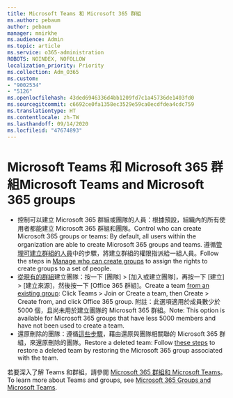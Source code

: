 ```yaml
---
title: Microsoft Teams 和 Microsoft 365 群組
ms.author: pebaum
author: pebaum
manager: mnirkhe
ms.audience: Admin
ms.topic: article
ms.service: o365-administration
ROBOTS: NOINDEX, NOFOLLOW
localization_priority: Priority
ms.collection: Adm_O365
ms.custom:
- "9002534"
- "5126"
ms.openlocfilehash: 43ded6946336d4bb1209fd7c1a45736de1403fd0
ms.sourcegitcommit: c6692ce0fa1358ec3529e59ca0ecdfdea4cdc759
ms.translationtype: HT
ms.contentlocale: zh-TW
ms.lasthandoff: 09/14/2020
ms.locfileid: "47674893"
---
```

# <a name="microsoft-teams-and-microsoft-365-groups"></a><span data-ttu-id="dc73e-102">Microsoft Teams 和 Microsoft 365 群組</span><span class="sxs-lookup"><span data-stu-id="dc73e-102">Microsoft Teams and Microsoft 365 groups</span></span>

- <span data-ttu-id="dc73e-103">控制可以建立 Microsoft 365 群組或團隊的人員：根據預設，組織內的所有使用者都能建立 Microsoft 365 群組和團隊。</span><span class="sxs-lookup"><span data-stu-id="dc73e-103">Control who can create Microsoft 365 groups or teams: By default, all users within the organization are able to create Microsoft 365 groups and teams.</span></span> <span data-ttu-id="dc73e-104">遵循[管理可建立群組的人員](https://support.office.com/article/4c46c8cb-17d0-44b5-9776-005fced8e618)中的步驟，將建立群組的權限指派給一組人員。</span><span class="sxs-lookup"><span data-stu-id="dc73e-104">Follow the steps in [Manage who can create groups](https://support.office.com/article/4c46c8cb-17d0-44b5-9776-005fced8e618) to assign the rights to create groups to a set of people.</span></span>
- <span data-ttu-id="dc73e-105">[從現有的群組](https://support.microsoft.com/office/24ec428e-40d7-4a1a-ab87-29be7d145865)建立團隊：按一下 [團隊] > [加入或建立團隊]，再按一下 [建立] > [建立來源]，然後按一下 [Office 365 群組]。</span><span class="sxs-lookup"><span data-stu-id="dc73e-105">Create a team  [from an existing group](https://support.microsoft.com/office/24ec428e-40d7-4a1a-ab87-29be7d145865): Click Teams > Join or Create a team, then Create > Create from, and click Office 365 group.</span></span> <span data-ttu-id="dc73e-106">附註：此選項適用於成員數少於 5000 個，且尚未用於建立團隊的 Microsoft 365 群組。</span><span class="sxs-lookup"><span data-stu-id="dc73e-106">Note: This option is available for Microsoft 365 groups that have less 5000 members and have not been used to create a team.</span></span>
- <span data-ttu-id="dc73e-107">還原刪除的團隊：遵循[這些步驟](https://docs.microsoft.com/microsoftteams/archive-or-delete-a-team#restore-a-deleted-team)，藉由還原與團隊相關聯的 Microsoft 365 群組，來還原刪除的團隊。</span><span class="sxs-lookup"><span data-stu-id="dc73e-107">Restore a deleted team: Follow [these steps](https://docs.microsoft.com/microsoftteams/archive-or-delete-a-team#restore-a-deleted-team) to restore a deleted team by restoring the Microsoft 365 group associated with the team.</span></span>

<span data-ttu-id="dc73e-108">若要深入了解 Teams 和群組，請參閱 [Microsoft 365 群組和 Microsoft Teams](https://docs.microsoft.com/microsoftteams/office-365-groups)。</span><span class="sxs-lookup"><span data-stu-id="dc73e-108">To learn more about Teams and groups, see [Microsoft 365 Groups and Microsoft Teams](https://docs.microsoft.com/microsoftteams/office-365-groups).</span></span>
